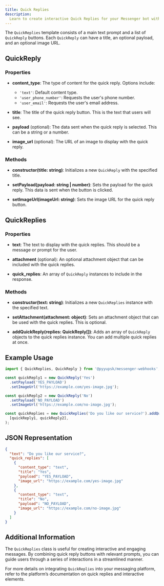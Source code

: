 ```yaml
---
title: Quick Replies
description:
  Learn to create interactive Quick Replies for your Messenger bot with ease.
---
```


The `QuickReplies` template consists of a main text prompt and a list of
`QuickReply` buttons. Each `QuickReply` can have a title, an optional payload,
and an optional image URL.

## QuickReply

### Properties

- **content_type**: The type of content for the quick reply. Options include:
  - `'text'`: Default content type.
  - `'user_phone_number'`: Requests the user's phone number.
  - `'user_email'`: Requests the user's email address.
- **title**: The title of the quick reply button. This is the text that users
  will see.

- **payload** (optional): The data sent when the quick reply is selected. This
  can be a string or a number.

- **image_url** (optional): The URL of an image to display with the quick reply.

### Methods

- **constructor(title: string)**: Initializes a new `QuickReply` with the
  specified title.

- **setPayload(payload: string | number)**: Sets the payload for the quick
  reply. This data is sent when the button is clicked.

- **setImageUrl(imageUrl: string)**: Sets the image URL for the quick reply
  button.

## QuickReplies

### Properties

- **text**: The text to display with the quick replies. This should be a message
  or prompt for the user.

- **attachment** (optional): An optional attachment object that can be included
  with the quick replies.

- **quick_replies**: An array of `QuickReply` instances to include in the
  response.

### Methods

- **constructor(text: string)**: Initializes a new `QuickReplies` instance with
  the specified text.

- **setAttachment(attachment: object)**: Sets an attachment object that can be
  used with the quick replies. This is optional.

- **addQuickReply(replies: QuickReply[])**: Adds an array of `QuickReply`
  objects to the quick replies instance. You can add multiple quick replies at
  once.

## Example Usage

```typescript
import { QuickReplies, QuickReply } from '@pyyupsk/messenger-webhooks';

const quickReply1 = new QuickReply('Yes')
  .setPayload('YES_PAYLOAD')
  .setImageUrl('https://example.com/yes-image.jpg');

const quickReply2 = new QuickReply('No')
  .setPayload('NO_PAYLOAD')
  .setImageUrl('https://example.com/no-image.jpg');

const quickReplies = new QuickReplies('Do you like our service?').addQuickReply(
  [quickReply1, quickReply2],
);
```

## JSON Representation

```json
{
  "text": "Do you like our service?",
  "quick_replies": [
    {
      "content_type": "text",
      "title": "Yes",
      "payload": "YES_PAYLOAD",
      "image_url": "https://example.com/yes-image.jpg"
    },
    {
      "content_type": "text",
      "title": "No",
      "payload": "NO_PAYLOAD",
      "image_url": "https://example.com/no-image.jpg"
    }
  ]
}
```

## Additional Information

The `QuickReplies` class is useful for creating interactive and engaging
messages. By combining quick reply buttons with relevant prompts, you can guide
users through a series of interactions in a streamlined manner.

For more details on integrating `QuickReplies` into your messaging platform,
refer to the platform’s documentation on quick replies and interactive elements.
